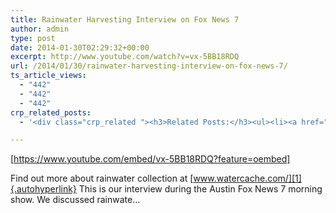 ```yaml
---
title: Rainwater Harvesting Interview on Fox News 7
author: admin
type: post
date: 2014-01-30T02:29:32+00:00
excerpt: http://www.youtube.com/watch?v=vx-5BB18RDQ
url: /2014/01/30/rainwater-harvesting-interview-on-fox-news-7/
ts_article_views:
  - "442"
  - "442"
  - "442"
crp_related_posts:
  - '<div class="crp_related "><h3>Related Posts:</h3><ul><li><a href="https://scdhub.org/2017/12/25/wastewater-treatment-and-biosolids-management/"    ><img src="https://scdhub.org/wp-content/uploads/2017/12/wastewater-treatment-and-biosoli-150x150.jpg" alt="Wastewater treatment and Biosolids management" title="Wastewater treatment and Biosolids management" width="150" height="150" class="crp_thumb crp_featured" /><span class="crp_title">Wastewater treatment and Biosolids management</span></a></li><li><a href="https://scdhub.org/2017/12/12/rainwater-harvesting-combined-with-slow-sand-filter/"    ><img src="https://scdhub.org/wp-content/uploads/2017/12/rainwater-harvesting-combined-wi-150x150.jpg" alt="rainwater harvesting combined with slow sand filter" title="rainwater harvesting combined with slow sand filter" width="150" height="150" class="crp_thumb crp_featured" /><span class="crp_title">rainwater harvesting combined with slow sand filter</span></a></li><li><a href="https://scdhub.org/2017/06/09/lovin-is-what-i-got-sublime/"    ><img src="https://scdhub.org/wp-content/uploads/2017/06/lovin-is-what-i-got-8211-sublime-150x150.jpg" alt="Lovin is What I Got &#8211; Sublime" title="Lovin is What I Got &#8211; Sublime" width="150" height="150" class="crp_thumb crp_featured" /><span class="crp_title">Lovin is What I Got &#8211; Sublime</span></a></li><li><a href="https://scdhub.org/2017/12/10/water-chlorine-maintenance-program/"    ><img src="https://scdhub.org/wp-content/uploads/2017/12/water-chlorine-maintenance-progr-150x150.jpg" alt="Water Chlorine Maintenance Program" title="Water Chlorine Maintenance Program" width="150" height="150" class="crp_thumb crp_featured" /><span class="crp_title">Water Chlorine Maintenance Program</span></a></li><li><a href="https://scdhub.org/2017/07/28/8006/"    ><img src="https://scdhub.org/wp-content/uploads/2017/07/hqdefault-150x150.jpg" alt="Music" title="Music" width="150" height="150" class="crp_thumb crp_featured" /><span class="crp_title">Music</span></a></li><li><a href="https://scdhub.org/2017/05/18/unemployed-transform-used-tires-into-shoes-at-detroit-treads/"    ><img src="https://scdhub.org/wp-content/uploads/2017/05/unemployed-transform-used-tires-into-shoes-at-detroit-treads-150x150.jpg" alt="Empowered Transform Used Tires Into Shoes At Detroit Treads" title="Empowered Transform Used Tires Into Shoes At Detroit Treads" width="150" height="150" class="crp_thumb crp_featured" /><span class="crp_title">Empowered Transform Used Tires Into Shoes At Detroit Treads</span></a></li></ul><div class="crp_clear"></div></div>'

---
```

[https://www.youtube.com/embed/vx-5BB18RDQ?feature=oembed] 

Find out more about rainwater collection at [www.watercache.com/][1]{.autohyperlink} This is our interview during the Austin Fox News 7 morning show. We discussed rainwate&#8230;

 [1]: http://www.watercache.com/